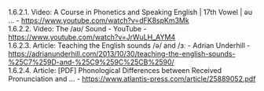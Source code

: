 1.6.2.1. Video: A Course in Phonetics and Speaking English | 17th Vowel | əu ... - https://www.youtube.com/watch?v=dFK8spKm3Mk  
1.6.2.2. Video: The /aʊ/ Sound - YouTube - https://www.youtube.com/watch?v=JrWuLH_AYM4  
1.6.2.3. Article: Teaching the English sounds /ǝ/ and /ɜː - Adrian Underhill - https://adrianunderhill.com/2013/10/30/teaching-the-english-sounds-%25C7%259D-and-%25C9%259C%25CB%2590/  
1.6.2.4. Article: [PDF] Phonological Differences between Received Pronunciation and ... - https://www.atlantis-press.com/article/25889052.pdf  

